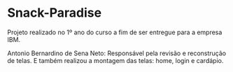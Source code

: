 # Snack-Paradise
Projeto realizado no 1º ano do curso a fim de ser entregue para a empresa IBM.

Antonio Bernardino de Sena Neto: Responsável pela revisão e reconstrução de telas. E também realizou a montagem das telas: home, login e cardápio.
